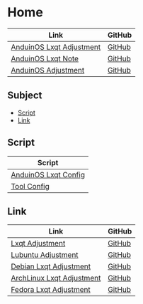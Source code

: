 

# Home

| Link | GitHub |
| ---- | ------ |
| [AnduinOS Lxqt Adjustment](https://samwhelp.github.io/anduinos-lxqt-adjustment/) | [GitHub](https://github.com/samwhelp/anduinos-lxqt-adjustment) |
| [AnduinOS Lxqt Note](https://samwhelp.github.io/note-about-anduinos-lxqt/) | [GitHub](https://github.com/samwhelp/note-about-anduinos-lxqt) |
| [AnduinOS Adjustment](https://samwhelp.github.io/anduinos-adjustment/) | [GitHub](https://github.com/samwhelp/anduinos-adjustment) |




## Subject

* [Script](#script)
* [Link](#link)




## Script

| Script |
| ------ |
| [AnduinOS Lxqt Config](https://github.com/samwhelp/anduinos-lxqt-adjustment/tree/main/prototype/main/lxqt-config/full/Main) |
| [Tool Config](https://github.com/samwhelp/anduinos-adjustment/tree/main/prototype/main/tool-config/part) |




## Link

| Link | GitHub |
| ---- | ------ |
| [Lxqt Adjustment](https://samwhelp.github.io/lxqt-adjustment/) | [GitHub](https://github.com/samwhelp/lxqt-adjustment) |
| [Lubuntu Adjustment](https://samwhelp.github.io/lubuntu-adjustment/) | [GitHub](https://github.com/samwhelp/lubuntu-adjustment) |
| [Debian Lxqt Adjustment](https://samwhelp.github.io/debian-lxqt-adjustment/) | [GitHub](https://github.com/samwhelp/debian-lxqt-adjustment) |
| [ArchLinux Lxqt Adjustment](https://samwhelp.github.io/archlinux-lxqt-adjustment/) | [GitHub](https://github.com/samwhelp/archlinux-lxqt-adjustment) |
| [Fedora Lxqt Adjustment](https://samwhelp.github.io/fedora-lxqt-adjustment/) | [GitHub](https://github.com/samwhelp/fedora-lxqt-adjustment) |
